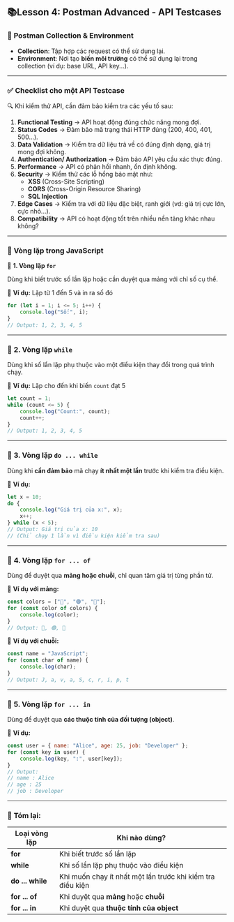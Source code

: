 ## **📚Lesson 4: Postman Advanced - API Testcases**

### 🔹 **Postman Collection & Environment**

- **Collection**: Tập hợp các request có thể sử dụng lại.
- **Environment**: Nơi tạo **biến môi trường** có thể sử dụng lại trong collection (ví dụ: base URL, API key...).

---

### ✅ **Checklist cho một API Testcase**

🔍 Khi kiểm thử API, cần đảm bảo kiểm tra các yếu tố sau:

1. **Functional Testing** → API hoạt động đúng chức năng mong đợi.
2. **Status Codes** → Đảm bảo mã trạng thái HTTP đúng (200, 400, 401, 500...).
3. **Data Validation** → Kiểm tra dữ liệu trả về có đúng định dạng, giá trị mong đợi không.
4. **Authentication/ Authorization** → Đảm bảo API yêu cầu xác thực đúng.
5. **Performance** → API có phản hồi nhanh, ổn định không.
6. **Security** → Kiểm thử các lỗ hổng bảo mật như:
    - **XSS** (Cross-Site Scripting)
    - **CORS** (Cross-Origin Resource Sharing)
    - **SQL Injection**
7. **Edge Cases** → Kiểm tra với dữ liệu đặc biệt, ranh giới (vd: giá trị cực lớn, cực nhỏ...).
8. **Compatibility** → API có hoạt động tốt trên nhiều nền tảng khác nhau không?

---

### 🔁 **Vòng lặp trong JavaScript**

🔹 **1. Vòng lặp `for`**

Dùng khi biết trước số lần lặp hoặc cần duyệt qua mảng với chỉ số cụ thể.

📌 **Ví dụ:** Lặp từ 1 đến 5 và in ra số đó

```jsx
for (let i = 1; i <= 5; i++) {
    console.log("Số:", i);
}
// Output: 1, 2, 3, 4, 5
```

---

### 🔹 **2. Vòng lặp `while`**

Dùng khi số lần lặp phụ thuộc vào một điều kiện thay đổi trong quá trình chạy.

📌 **Ví dụ:** Lặp cho đến khi biến `count` đạt 5

```jsx
let count = 1;
while (count <= 5) {
    console.log("Count:", count);
    count++;
}
// Output: 1, 2, 3, 4, 5
```

---

### 🔹 **3. Vòng lặp `do ... while`**

Dùng khi **cần đảm bảo** mã chạy **ít nhất một lần** trước khi kiểm tra điều kiện.

📌 **Ví dụ:**

```jsx
let x = 10;
do {
    console.log("Giá trị của x:", x);
    x++;
} while (x < 5);
// Output: Giá trị của x: 10
// (Chỉ chạy 1 lần vì điều kiện kiểm tra sau)
```

---

### 🔹 **4. Vòng lặp `for ... of`**

Dùng để duyệt qua **mảng hoặc chuỗi**, chỉ quan tâm giá trị từng phần tử.

📌 **Ví dụ với mảng:**

```jsx
const colors = ["🔴", "🟢", "🔵"];
for (const color of colors) {
    console.log(color);
}
// Output: 🔴, 🟢, 🔵
```

📌 **Ví dụ với chuỗi:**

```jsx
const name = "JavaScript";
for (const char of name) {
    console.log(char);
}
// Output: J, a, v, a, S, c, r, i, p, t
```

---

### 🔹 **5. Vòng lặp `for ... in`**

Dùng để duyệt qua **các thuộc tính của đối tượng (object)**.

📌 **Ví dụ:**

```jsx
const user = { name: "Alice", age: 25, job: "Developer" };
for (const key in user) {
    console.log(key, ":", user[key]);
}
// Output:
// name : Alice
// age : 25
// job : Developer
```

---

### 🎯 **Tóm lại:**

| Loại vòng lặp | Khi nào dùng? |
| --- | --- |
| **for** | Khi biết trước số lần lặp |
| **while** | Khi số lần lặp phụ thuộc vào điều kiện |
| **do ... while** | Khi muốn chạy ít nhất một lần trước khi kiểm tra điều kiện |
| **for ... of** | Khi duyệt qua **mảng** hoặc **chuỗi** |
| **for ... in** | Khi duyệt qua **thuộc tính của object** |